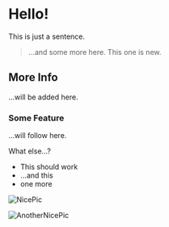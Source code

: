 # Hello!

This is just a sentence.

> ...and some more here.
> This one is new.

## More Info

...will be added here.

### Some Feature

...will follow here.

What else...?

* This should work
* ...and this
* one more

![NicePic](https://www.odoo.com/documentation/15.0/_static/img/logos/odoo_logo.svg)

![AnotherNicePic](https://odoo-community.org/web/image/website/1/logo/The%20Odoo%20Community%20Organisation%20%7C%20OCA?unique=94ba83d)
